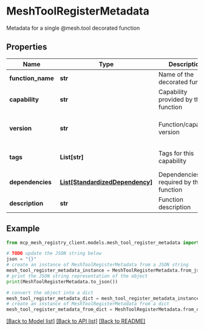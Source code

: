 # MeshToolRegisterMetadata

Metadata for a single @mesh.tool decorated function

## Properties

Name | Type | Description | Notes
------------ | ------------- | ------------- | -------------
**function_name** | **str** | Name of the decorated function | 
**capability** | **str** | Capability provided by this function | 
**version** | **str** | Function/capability version | [optional] [default to '1.0.0']
**tags** | **List[str]** | Tags for this capability | [optional] [default to []]
**dependencies** | [**List[StandardizedDependency]**](StandardizedDependency.md) | Dependencies required by this function | [optional] [default to []]
**description** | **str** | Function description | [optional] 

## Example

```python
from mcp_mesh_registry_client.models.mesh_tool_register_metadata import MeshToolRegisterMetadata

# TODO update the JSON string below
json = "{}"
# create an instance of MeshToolRegisterMetadata from a JSON string
mesh_tool_register_metadata_instance = MeshToolRegisterMetadata.from_json(json)
# print the JSON string representation of the object
print(MeshToolRegisterMetadata.to_json())

# convert the object into a dict
mesh_tool_register_metadata_dict = mesh_tool_register_metadata_instance.to_dict()
# create an instance of MeshToolRegisterMetadata from a dict
mesh_tool_register_metadata_from_dict = MeshToolRegisterMetadata.from_dict(mesh_tool_register_metadata_dict)
```
[[Back to Model list]](../README.md#documentation-for-models) [[Back to API list]](../README.md#documentation-for-api-endpoints) [[Back to README]](../README.md)


